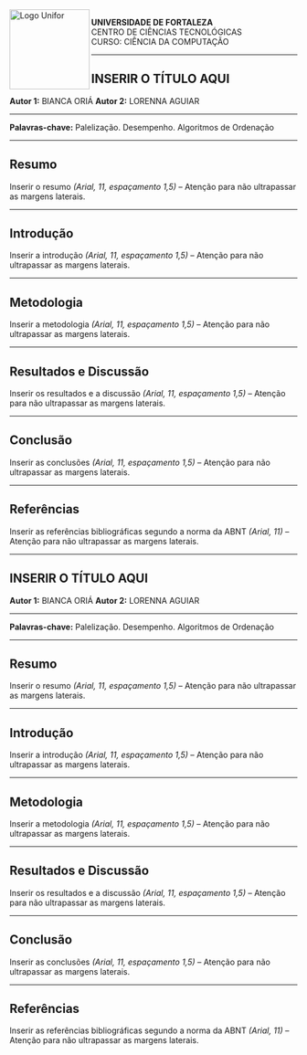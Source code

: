 <img src="https://private-user-images.githubusercontent.com/133262137/501659669-03853741-efe0-4934-813a-6ac2de94952b.png?jwt=eyJ0eXAiOiJKV1QiLCJhbGciOiJIUzI1NiJ9.eyJpc3MiOiJnaXRodWIuY29tIiwiYXVkIjoicmF3LmdpdGh1YnVzZXJjb250ZW50LmNvbSIsImtleSI6ImtleTUiLCJleHAiOjE3NjA1NTI4NzEsIm5iZiI6MTc2MDU1MjU3MSwicGF0aCI6Ii8xMzMyNjIxMzcvNTAxNjU5NjY5LTAzODUzNzQxLWVmZTAtNDkzNC04MTNhLTZhYzJkZTk0OTUyYi5wbmc_WC1BbXotQWxnb3JpdGhtPUFXUzQtSE1BQy1TSEEyNTYmWC1BbXotQ3JlZGVudGlhbD1BS0lBVkNPRFlMU0E1M1BRSzRaQSUyRjIwMjUxMDE1JTJGdXMtZWFzdC0xJTJGczMlMkZhd3M0X3JlcXVlc3QmWC1BbXotRGF0ZT0yMDI1MTAxNVQxODIyNTFaJlgtQW16LUV4cGlyZXM9MzAwJlgtQW16LVNpZ25hdHVyZT01YmI2YWQ2YTkyZGZlODEzMmYzNzI5OWFhYWM2MGYxMjFmM2NlOGIwMjA2NjRhNGE4MWNlNWMwNDgyNDE0NjgxJlgtQW16LVNpZ25lZEhlYWRlcnM9aG9zdCJ9.PrPR9x8swCUccWdJpoLRlZ0weGcV30jbfo1O5--pVmg" alt="Logo Unifor" width="140" align="left">

**UNIVERSIDADE DE FORTALEZA**<br>
CENTRO DE CIÊNCIAS TECNOLÓGICAS<br>
CURSO: CIÊNCIA DA COMPUTAÇÃO


---

## INSERIR O TÍTULO AQUI

**Autor 1:** BIANCA ORIÁ 
**Autor 2:** LORENNA AGUIAR

---

**Palavras-chave:** Palelização. Desempenho. Algoritmos de Ordenação

---

## Resumo

Inserir o resumo *(Arial, 11, espaçamento 1,5)* – Atenção para não ultrapassar as margens laterais.

---

## Introdução

Inserir a introdução *(Arial, 11, espaçamento 1,5)* – Atenção para não ultrapassar as margens laterais.

---

## Metodologia

Inserir a metodologia *(Arial, 11, espaçamento 1,5)* – Atenção para não ultrapassar as margens laterais.

---

## Resultados e Discussão

Inserir os resultados e a discussão *(Arial, 11, espaçamento 1,5)* – Atenção para não ultrapassar as margens laterais.

---

## Conclusão

Inserir as conclusões *(Arial, 11, espaçamento 1,5)* – Atenção para não ultrapassar as margens laterais.

---

## Referências

Inserir as referências bibliográficas segundo a norma da ABNT *(Arial, 11)* – Atenção para não ultrapassar as margens laterais.

---

## INSERIR O TÍTULO AQUI

**Autor 1:** BIANCA ORIÁ 
**Autor 2:** LORENNA AGUIAR

---

**Palavras-chave:** Palelização. Desempenho. Algoritmos de Ordenação

---

## Resumo

Inserir o resumo *(Arial, 11, espaçamento 1,5)* – Atenção para não ultrapassar as margens laterais.

---

## Introdução

Inserir a introdução *(Arial, 11, espaçamento 1,5)* – Atenção para não ultrapassar as margens laterais.

---

## Metodologia

Inserir a metodologia *(Arial, 11, espaçamento 1,5)* – Atenção para não ultrapassar as margens laterais.

---

## Resultados e Discussão

Inserir os resultados e a discussão *(Arial, 11, espaçamento 1,5)* – Atenção para não ultrapassar as margens laterais.

---

## Conclusão

Inserir as conclusões *(Arial, 11, espaçamento 1,5)* – Atenção para não ultrapassar as margens laterais.

---

## Referências

Inserir as referências bibliográficas segundo a norma da ABNT *(Arial, 11)* – Atenção para não ultrapassar as margens laterais.
